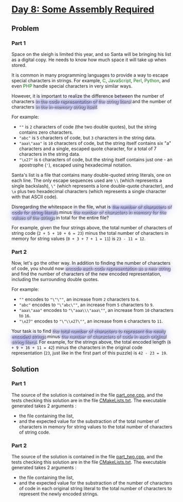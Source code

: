 # [Day 8: Some Assembly Required](https://adventofcode.com/2015/day/8)

## Problem

### Part 1

Space on the sleigh is limited this year, and so Santa will be bringing his list as a digital copy. He needs to know how much space it will take up when stored.

It is common in many programming languages to provide a way to escape special characters in strings. For example, <span style="color:green">C</span>, <span style="color:green">JavaScript</span>, <span style="color:green">Perl</span>, <span style="color:green">Python</span>, and even <span style="color:green">PHP</span> handle special characters in very similar ways.

However, it is important to realize the difference between the number of characters <span style="color:white;text-shadow: 1px 1px 2px black, 0 0 25px blue, 0 0 5px darkblue;">in the code representation of the string literal</span> and the number of characters <span style="color:white;text-shadow: 1px 1px 2px black, 0 0 25px blue, 0 0 5px darkblue;">in the in-memory string itself</span>.

For example:

- `""` is `2` characters of code (the two double quotes), but the string contains zero characters.
- `"abc"` is `5` characters of code, but `3` characters in the string data.
- `"aaa\"aaa"` is `10` characters of code, but the string itself contains six "a" characters and a single, escaped quote character, for a total of 7 characters in the string data.
- `"\x27"` is `6` characters of code, but the string itself contains just one - an apostrophe (`'`), escaped using hexadecimal notation.

Santa's list is a file that contains many double-quoted string literals, one on each line. The only escape sequences used are `\\` (which represents a single backslash), `\"` (which represents a lone double-quote character), and `\x` plus two hexadecimal characters (which represents a single character with that ASCII code).

Disregarding the whitespace in the file, what is <span style="color:white;text-shadow: 1px 1px 2px black, 0 0 25px blue, 0 0 5px darkblue;">the number of characters of code for string literals</span> minus <span style="color:white;text-shadow: 1px 1px 2px black, 0 0 25px blue, 0 0 5px darkblue;">the number of characters in memory for the values of the strings</span> in total for the entire file?

For example, given the four strings above, the total number of characters of string code (`2 + 5 + 10 + 6 = 23`) minus the total number of characters in memory for string values (`0 + 3 + 7 + 1 = 11`) is `23 - 11 = 12`.

### Part 2

Now, let's go the other way. In addition to finding the number of characters of code, you should now <span style="color:white;text-shadow: 1px 1px 2px black, 0 0 25px blue, 0 0 5px darkblue;">encode each code representation as a new string</span> and find the number of characters of the new encoded representation, including the surrounding double quotes.

For example:

- `""` encodes to `"\"\""`, an increase from `2` characters to `6`.
- `"abc"` encodes to `"\"abc\""`, an increase from `5` characters to `9`.
- `"aaa\"aaa"` encodes to `"\"aaa\\\"aaa\""`, an increase from `10` characters to `16`.
- `"\x27"` encodes to `"\"\\x27\""`, an increase from `6` characters to `11`.

Your task is to find <span style="color:white;text-shadow: 1px 1px 2px black, 0 0 25px blue, 0 0 5px darkblue;">the total number of characters to represent the newly encoded strings</span> minus <span style="color:white;text-shadow: 1px 1px 2px black, 0 0 25px blue, 0 0 5px darkblue;">the number of characters of code in each original string literal</span>. For example, for the strings above, the total encoded length (`6 + 9 + 16 + 11 = 42`) minus the characters in the original code representation (`23`, just like in the first part of this puzzle) is `42 - 23 = 19`.

## Solution

### Part 1

The source of the solution is contained in the file [part_one.cpp](src/part_one.cpp), and the tests checking this solution are in the file [CMakeLists.txt](CMakeLists.txt).
The executable generated takes 2 arguments :
- the file containing the list,
- and the expected value for the substraction of the total number of characters in memory for string values to the total number of characters of string code.

### Part 2

The source of the solution is contained in the file [part_two.cpp](src/part_two.cpp), and the tests checking this solution are in the file [CMakeLists.txt](CMakeLists.txt).
The executable generated takes 2 arguments :
- the file containing the list,
- and the expected value for the substraction of the number of characters of code in each original string literal to the total number of characters to represent the newly encoded strings.
